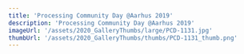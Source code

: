 ```yaml
---
title: 'Processing Community Day @Aarhus 2019'
description: 'Processing Community Day @Aarhus 2019'
imageUrl: '/assets/2020_GalleryThumbs/large/PCD-1131.jpg'
thumbUrl: '/assets/2020_GalleryThumbs/thumbs/PCD-1131_thumb.png'
---
```

